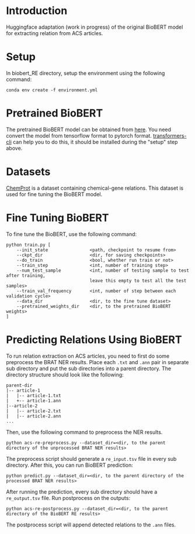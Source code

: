 # Introduction

Huggingface adaptation (work in progress) of the original BioBERT model for extracting relation from ACS articles.

# Setup

In biobert_RE directory, setup the environment using the following command:
```
conda env create -f environment.yml
```

# Pretrained BioBERT

The pretrained BioBERT model can be obtained from [here](https://github.com/dmis-lab/biobert). You need convert the model from tensorflow format to pytorch format. [transformers-cli](https://huggingface.co/transformers/converting_tensorflow_models.html) can help you to do this, it should be installed during the "setup" step above.

# Datasets

[ChemProt](https://biocreative.bioinformatics.udel.edu/) is a dataset containing chemical-gene relations. This dataset is used for fine tuning the BioBERT model.

# Fine Tuning BioBERT

To fine tune the BioBERT, use the following command:
```
python train.py [
    --init_state                <path, checkpoint to resume from>
    --ckpt_dir                  <dir, for saving checkpoints>
    --do_train                  <bool, whether run train or not>
    --train_step                <int, number of training step>
    --num_test_sample           <int, number of testing sample to test after training, 
                                leave this empty to test all the test samples>
    --train_val_frequency       <int, number of step between each validation cycle>
    --data_dir                  <dir, to the fine tune dataset>
    --pretrained_weights_dir    <dir, to the pretrained BioBERT weights>
]
```

# Predicting Relations Using BioBERT

To run relation extraction on ACS articles, you need to first do some preprocess the BRAT NER results. Place each `.txt` and `.ann` pair in separate sub directory and put the sub directories into a parent directory. The directory structure should look like the following:
```
parent-dir
|-- article-1
|   |-- article-1.txt
|   +-- article-1.ann
|--article-2
|   |-- article-2.txt
|   |-- article-2.ann
...
```
Then, use the following command to preprocess the NER results.
```
python acs-re-preprocess.py --dataset_dir=<dir, to the parent directory of the unprocessed BRAT NER results>
```
The preprocess script should generate a `re_input.tsv` file in every sub directory. After this, you can run BioBERT prediction:
```
python predict.py --dataset_dir=<dir, to the parent directory of the processed BRAT NER results>
```
After running the prediction, every sub directory should have a `re_output.tsv` file. Run postprocess on the outputs:
```
python acs-re-postprocess.py --dataset_dir=<dir, to the parent directory of the BioBERT RE results>
```
The postprocess script will append detected relations to the `.ann` files.